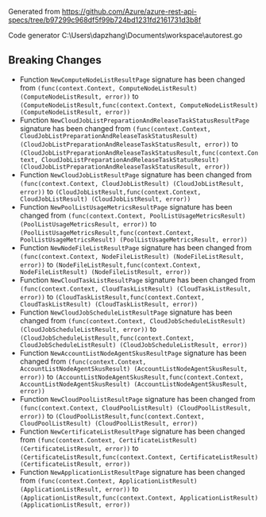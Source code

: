 
Generated from https://github.com/Azure/azure-rest-api-specs/tree/b97299c968df5f99b724bd1231fd2161731d3b8f

Code generator C:\Users\dapzhang\Documents\workspace\autorest.go

## Breaking Changes

- Function `NewComputeNodeListResultPage` signature has been changed from `(func(context.Context, ComputeNodeListResult) (ComputeNodeListResult, error))` to `(ComputeNodeListResult,func(context.Context, ComputeNodeListResult) (ComputeNodeListResult, error))`
- Function `NewCloudJobListPreparationAndReleaseTaskStatusResultPage` signature has been changed from `(func(context.Context, CloudJobListPreparationAndReleaseTaskStatusResult) (CloudJobListPreparationAndReleaseTaskStatusResult, error))` to `(CloudJobListPreparationAndReleaseTaskStatusResult,func(context.Context, CloudJobListPreparationAndReleaseTaskStatusResult) (CloudJobListPreparationAndReleaseTaskStatusResult, error))`
- Function `NewCloudJobListResultPage` signature has been changed from `(func(context.Context, CloudJobListResult) (CloudJobListResult, error))` to `(CloudJobListResult,func(context.Context, CloudJobListResult) (CloudJobListResult, error))`
- Function `NewPoolListUsageMetricsResultPage` signature has been changed from `(func(context.Context, PoolListUsageMetricsResult) (PoolListUsageMetricsResult, error))` to `(PoolListUsageMetricsResult,func(context.Context, PoolListUsageMetricsResult) (PoolListUsageMetricsResult, error))`
- Function `NewNodeFileListResultPage` signature has been changed from `(func(context.Context, NodeFileListResult) (NodeFileListResult, error))` to `(NodeFileListResult,func(context.Context, NodeFileListResult) (NodeFileListResult, error))`
- Function `NewCloudTaskListResultPage` signature has been changed from `(func(context.Context, CloudTaskListResult) (CloudTaskListResult, error))` to `(CloudTaskListResult,func(context.Context, CloudTaskListResult) (CloudTaskListResult, error))`
- Function `NewCloudJobScheduleListResultPage` signature has been changed from `(func(context.Context, CloudJobScheduleListResult) (CloudJobScheduleListResult, error))` to `(CloudJobScheduleListResult,func(context.Context, CloudJobScheduleListResult) (CloudJobScheduleListResult, error))`
- Function `NewAccountListNodeAgentSkusResultPage` signature has been changed from `(func(context.Context, AccountListNodeAgentSkusResult) (AccountListNodeAgentSkusResult, error))` to `(AccountListNodeAgentSkusResult,func(context.Context, AccountListNodeAgentSkusResult) (AccountListNodeAgentSkusResult, error))`
- Function `NewCloudPoolListResultPage` signature has been changed from `(func(context.Context, CloudPoolListResult) (CloudPoolListResult, error))` to `(CloudPoolListResult,func(context.Context, CloudPoolListResult) (CloudPoolListResult, error))`
- Function `NewCertificateListResultPage` signature has been changed from `(func(context.Context, CertificateListResult) (CertificateListResult, error))` to `(CertificateListResult,func(context.Context, CertificateListResult) (CertificateListResult, error))`
- Function `NewApplicationListResultPage` signature has been changed from `(func(context.Context, ApplicationListResult) (ApplicationListResult, error))` to `(ApplicationListResult,func(context.Context, ApplicationListResult) (ApplicationListResult, error))`

